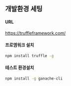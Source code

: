 ## 개발환경 세팅

#### URL
https://truffleframework.com/

#### 프로엠워크 설치
```bash
npm install truffle -g
```

#### 테스트 환경설치
```bash
npm install -g ganache-cli
```
